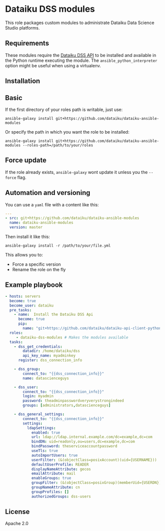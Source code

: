 Dataiku DSS modules
===================

This role packages custom modules to administrate Dataiku Data Science Studio platforms.

Requirements
------------

These modules require the [Dataiku DSS API](https://github.com/dataiku/dataiku-api-client-python) to be installed and available in the Python runtime executing the module. The `ansible_python_interpreter` option might be useful when using a virtualenv.

Installation
------------

## Basic

If the first directory of your roles path is writable, just use:

 ```
ansible-galaxy install git+https://github.com/dataiku/dataiku-ansible-modules
 ```

Or specify the path in which you want the role to be installed:

 ```
ansible-galaxy install git+https://github.com/dataiku/dataiku-ansible-modules --roles-path=/path/to/your/roles
 ```

## Force update

If the role already exists, `ansible-galaxy` wont update it unless you the `--force` flag.

## Automation and versioning

You can use a `yaml` file with a content like this:

```YAML
---
- src: git+https://github.com/dataiku/dataiku-ansible-modules
  name: dataiku-ansible-modules
  version: master
```

Then install it like this:

```
ansible-galaxy install -r /path/to/your/file.yml
```

This allows you to:
- Force a specific version
- Rename the role on the fly

Example playbook
----------------

```YAML
- hosts: servers
  become: true
  become_user: dataiku
  pre_tasks:
    - name:  Install the Dataiku DSS Api
      become: true
      pip:
        name: "git+https://github.com/dataiku/dataiku-api-client-python#egg=dataiku-api-client"
  roles:
     - dataiku-dss-modules # Makes the modules available
  tasks:
    - dss_get_credentials:
        datadir: /home/dataiku/dss
        api_key_name: myadminkey
      register: dss_connection_info

    - dss_group:
        connect_to: "{{dss_connection_info}}"
        name: datascienceguys

    - dss_user:
        connect_to: "{{dss_connection_info}}"
        login: myadmin
        password: theadminpasswordveryverystrongindeed
        groups: [administrators,datascienceguys]

    - dss_general_settings:
        connect_to: "{{dss_connection_info}}"
        settings:
          ldapSettings:
            enabled: true
            url: ldap://ldap.internal.example.com/dc=example,dc=com
            bindDN: uid=readonly,ou=users,dc=example,dc=com
            bindPassword: theserviceaccountpassword
            useTls: true
            autoImportUsers: true
            userFilter: (&(objectClass=posixAccount)(uid={USERNAME}))
            defaultUserProfile: READER
            displayNameAttribute: gecos
            emailAttribute: mail
            enableGroups: true
            groupFilter: (&(objectClass=posixGroup)(memberUid={USERDN}))
            groupNameAttribute: cn
            groupProfiles: []
            authorizedGroups: dss-users
```

License
-------

Apache 2.0
